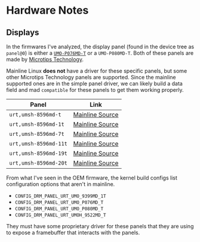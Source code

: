 # Hardware Notes

## Displays

In the firmwares I've analyzed, the display panel (found in the device tree as `panel@0`) is either a [
`UMO-P076MD-T`](https://simplespec.microtipsusa.com/uploads/spec/datasheetFile/1906/MT_UMO-P076MD-T_V0_R2_20160526P.PDF)
or a `UMO-P080MD-T`. Both of these panels are made by [Microtips Technology](https://microtipsusa.com).

Mainline Linux **does not** have a driver for these specific panels, but some other Microtips Technology panels are
supported. Since the mainline supported ones are in the simple panel driver, we can likely build a data field and mad
`compatible` for these panels to get them working properly.

| Panel                 | Link                                                                                                          |
|-----------------------|---------------------------------------------------------------------------------------------------------------|
| `urt,umsh-8596md-t`   | [Mainline Source](https://elixir.bootlin.com/linux/v6.11.4/source/drivers/gpu/drm/panel/panel-simple.c#L4943) |
| `urt,umsh-8596md-1t`  | [Mainline Source](https://elixir.bootlin.com/linux/v6.11.4/source/drivers/gpu/drm/panel/panel-simple.c#L4946) |
| `urt,umsh-8596md-7t`  | [Mainline Source](https://elixir.bootlin.com/linux/v6.11.4/source/drivers/gpu/drm/panel/panel-simple.c#L4949) |
| `urt,umsh-8596md-11t` | [Mainline Source](https://elixir.bootlin.com/linux/v6.11.4/source/drivers/gpu/drm/panel/panel-simple.c#L4952) |
| `urt,umsh-8596md-19t` | [Mainline Source](https://elixir.bootlin.com/linux/v6.11.4/source/drivers/gpu/drm/panel/panel-simple.c#L4955) |
| `urt,umsh-8596md-20t` | [Mainline Source](https://elixir.bootlin.com/linux/v6.11.4/source/drivers/gpu/drm/panel/panel-simple.c#L4958) |

From what I've seen in the OEM firmware, the kernel build configs list configuration options that aren't in mainline.

* `CONFIG_DRM_PANEL_URT_UMO_9399MD_1T`
* `CONFIG_DRM_PANEL_URT_UMO_P076MD_T`
* `CONFIG_DRM_PANEL_URT_UMO_P080MD_T`
* `CONFIG_DRM_PANEL_URT_UMOH_9522MD_T`

They must have some proprietary driver for these panels that they are using to expose a framebuffer that interacts with
the panels.
